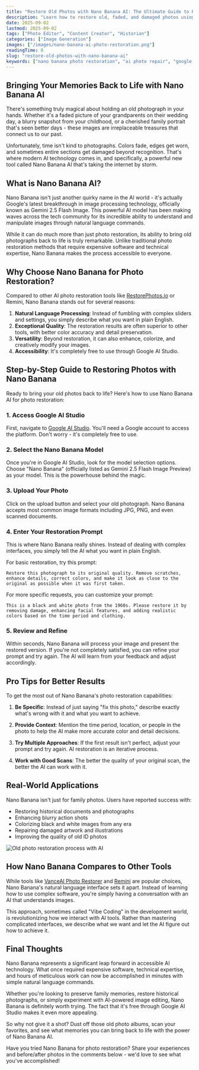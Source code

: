 ```yaml
---
title: "Restore Old Photos with Nano Banana AI: The Ultimate Guide to Reviving Your Memories"
description: "Learn how to restore old, faded, and damaged photos using Nano Banana AI - Google's powerful new photo restoration tool. Step-by-step guide with examples."
date: 2025-09-02
lastmod: 2025-09-02
tags: ["Photo Editor", "Content Creator", "Historian"]
categories: ["Image Generation"]
images: ["/images/nano-banana-ai-photo-restoration.png"]
readingTime: 8
slug: "restore-old-photos-with-nano-banana-ai"
keywords: ["nano banana photo restoration", "ai photo repair", "google ai studio", "restore old photos", "ai memory preservation", "photo enhancement tools", "vintage photo restoration"]
---
```


## Bringing Your Memories Back to Life with Nano Banana AI

There's something truly magical about holding an old photograph in your hands. Whether it's a faded picture of your grandparents on their wedding day, a blurry snapshot from your childhood, or a cherished family portrait that's seen better days - these images are irreplaceable treasures that connect us to our past.

Unfortunately, time isn't kind to photographs. Colors fade, edges get worn, and sometimes entire sections get damaged beyond recognition. That's where modern AI technology comes in, and specifically, a powerful new tool called Nano Banana AI that's taking the internet by storm.


## What is Nano Banana AI?

Nano Banana isn't just another quirky name in the AI world - it's actually Google's latest breakthrough in image processing technology, officially known as Gemini 2.5 Flash Image. This powerful AI model has been making waves across the tech community for its incredible ability to understand and manipulate images through natural language commands.

While it can do much more than just photo restoration, its ability to bring old photographs back to life is truly remarkable. Unlike traditional photo restoration methods that require expensive software and technical expertise, Nano Banana makes the process accessible to everyone.

## Why Choose Nano Banana for Photo Restoration?

Compared to other AI photo restoration tools like [RestorePhotos.io](/ai-photo-restoration-tools-compared/) or Remini, Nano Banana stands out for several reasons:

1. **Natural Language Processing**: Instead of fumbling with complex sliders and settings, you simply describe what you want in plain English.
2. **Exceptional Quality**: The restoration results are often superior to other tools, with better color accuracy and detail preservation.
3. **Versatility**: Beyond restoration, it can also enhance, colorize, and creatively modify your images.
4. **Accessibility**: It's completely free to use through Google AI Studio.

## Step-by-Step Guide to Restoring Photos with Nano Banana

Ready to bring your old photos back to life? Here's how to use Nano Banana AI for photo restoration:

### 1. Access Google AI Studio

First, navigate to [Google AI Studio](https://aistudio.google.com/). You'll need a Google account to access the platform. Don't worry - it's completely free to use.

### 2. Select the Nano Banana Model

Once you're in Google AI Studio, look for the model selection options. Choose "Nano Banana" (officially listed as Gemini 2.5 Flash Image Preview) as your model. This is the powerhouse behind the magic.

### 3. Upload Your Photo

Click on the upload button and select your old photograph. Nano Banana accepts most common image formats including JPG, PNG, and even scanned documents.

### 4. Enter Your Restoration Prompt

This is where Nano Banana really shines. Instead of dealing with complex interfaces, you simply tell the AI what you want in plain English.

For basic restoration, try this prompt:

```
Restore this photograph to its original quality. Remove scratches, enhance details, correct colors, and make it look as close to the original as possible when it was first taken.
```

For more specific requests, you can customize your prompt:

```
This is a black and white photo from the 1960s. Please restore it by removing damage, enhancing facial features, and adding realistic colors based on the time period and clothing.
```

### 5. Review and Refine

Within seconds, Nano Banana will process your image and present the restored version. If you're not completely satisfied, you can refine your prompt and try again. The AI will learn from your feedback and adjust accordingly.

## Pro Tips for Better Results

To get the most out of Nano Banana's photo restoration capabilities:

1. **Be Specific**: Instead of just saying "fix this photo," describe exactly what's wrong with it and what you want to achieve.

2. **Provide Context**: Mention the time period, location, or people in the photo to help the AI make more accurate color and detail decisions.

3. **Try Multiple Approaches**: If the first result isn't perfect, adjust your prompt and try again. AI restoration is an iterative process.

4. **Work with Good Scans**: The better the quality of your original scan, the better the AI can work with it.

## Real-World Applications

Nano Banana isn't just for family photos. Users have reported success with:

- Restoring historical documents and photographs
- Enhancing blurry action shots
- Colorizing black and white images from any era
- Repairing damaged artwork and illustrations
- Improving the quality of old ID photos

![Old photo restoration process with AI](https://image.ypplog.cn/nano-banana-ai-photo-restoration-2025-09-02.webp)


## How Nano Banana Compares to Other Tools

While tools like [VanceAI Photo Restorer](/best-ai-photo-enhancement-tools/) and [Remini](/remini-ai-photo-enhancer-review/) are popular choices, Nano Banana's natural language interface sets it apart. Instead of learning how to use complex software, you're simply having a conversation with an AI that understands images.

This approach, sometimes called "Vibe Coding" in the development world, is revolutionizing how we interact with AI tools. Rather than mastering complicated interfaces, we describe what we want and let the AI figure out how to achieve it.

## Final Thoughts

Nano Banana represents a significant leap forward in accessible AI technology. What once required expensive software, technical expertise, and hours of meticulous work can now be accomplished in minutes with simple natural language commands.

Whether you're looking to preserve family memories, restore historical photographs, or simply experiment with AI-powered image editing, Nano Banana is definitely worth trying. The fact that it's free through Google AI Studio makes it even more appealing.

So why not give it a shot? Dust off those old photo albums, scan your favorites, and see what memories you can bring back to life with the power of Nano Banana AI.

Have you tried Nano Banana for photo restoration? Share your experiences and before/after photos in the comments below - we'd love to see what you've accomplished!
